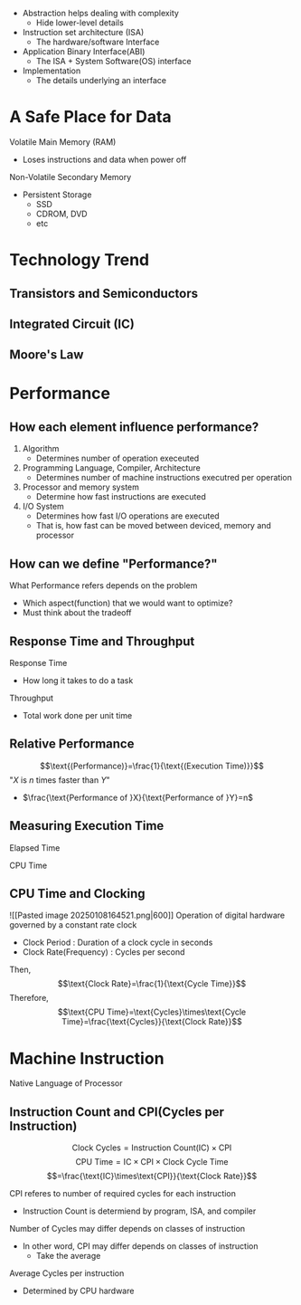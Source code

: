 - Abstraction helps dealing with complexity
	- Hide lower-level details
- Instruction set architecture (ISA)
	- The hardware/software Interface
- Application Binary Interface(ABI)
	- The ISA + System Software(OS) interface
- Implementation
	- The details underlying an interface
# A Safe Place for Data
Volatile Main Memory (RAM)
- Loses instructions and data when power off

Non-Volatile Secondary Memory
- Persistent Storage
	- SSD
	- CDROM, DVD
	- etc

# Technology Trend
## Transistors and Semiconductors
## Integrated Circuit (IC)

## Moore's Law

# Performance
## How each element influence performance?
1. Algorithm
	- Determines number of operation execeuted
2. Programming Language, Compiler, Architecture
	- Determines number of machine instructions executred per operation
3. Processor and memory system
	- Determine how fast instructions are executed
4. I/O System
	- Determines how fast I/O operations are executed
	- That is, how fast can be moved between deviced, memory and processor

## How can we define "Performance?"
What Performance refers depends on the problem
- Which aspect(function) that we would want to optimize? 
- Must think about the tradeoff

## Response Time and Throughput
Response Time
- How long it takes to do a task

Throughput
- Total work done per unit time

## Relative Performance
$$\text{(Performance)}=\frac{1}{\text{(Execution Time)}}$$
"$X$ is $n$ times faster than $Y$"
- $\frac{\text{Performance of }X}{\text{Performance of }Y}=n$

## Measuring Execution Time
Elapsed Time

CPU Time

## CPU Time and Clocking
![[Pasted image 20250108164521.png|600]]
Operation of digital hardware governed by a constant rate clock
- Clock Period : Duration of a clock cycle in seconds
- Clock Rate(Frequency) : Cycles per second

Then,
$$\text{Clock Rate}=\frac{1}{\text{Cycle Time}}$$
Therefore, 
$$\text{CPU Time}=\text{Cycles}\times\text{Cycle Time}=\frac{\text{Cycles}}{\text{Clock Rate}}$$
# Machine Instruction
Native Language of Processor

## Instruction Count and CPI(Cycles per Instruction)

$$\text{Clock Cycles}=\text{Instruction Count(IC)}\times\text{CPI}$$
$$\text{CPU Time}=\text{IC}\times\text{CPI}\times\text{Clock Cycle Time}$$
$$=\frac{\text{IC}\times\text{CPI}}{\text{Clock Rate}}$$

CPI referes to number of required cycles for each instruction
- Instruction Count is determiend by program, ISA, and compiler

Number of Cycles may differ depends on classes of instruction
- In other word, CPI may differ depends on classes of instruction
	- Take the average

Average Cycles per instruction
- Determined by CPU hardware